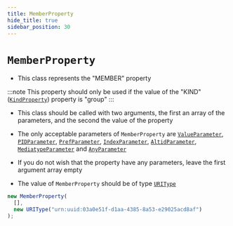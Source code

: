 ```yaml
---
title: MemberProperty
hide_title: true
sidebar_position: 30
---
```


# `MemberProperty`

- This class represents the "MEMBER" property

:::note This property should only be used if the value of the "KIND"
([`KindProperty`](kindproperty)) property is "group" :::

- This class should be called with two arguments, the first an array of the
  parameters, and the second the value of the property

- The only acceptable parameters of `MemberProperty` are
  [`ValueParameter`](/documentation/parameters/valueparameter),
  [`PIDParameter`](/documentation/parameters/pidparameter),
  [`PrefParameter`](/documentation/parameters/prefparameter),
  [`IndexParameter`](/documentation/parameters/indexparameter),
  [`AltidParameter`](/documentation/parameters/altidparameter),
  [`MediatypeParameter`](/documentation/parameters/mediatypeparameter) and
  [`AnyParameter`](/documentation/parameters/anyparameter)

- If you do not wish that the property have any parameters, leave the first
  argument array empty

- The value of `MemberProperty` should be of type
  [`URIType`](/documentation/values/uritype)

```js
new MemberProperty(
  [],
  new URIType("urn:uuid:03a0e51f-d1aa-4385-8a53-e29025acd8af")
);
```

